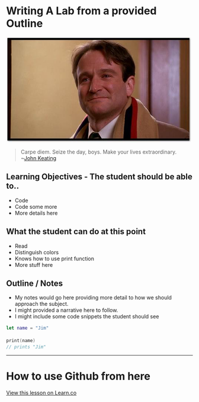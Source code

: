 # Writing A Lab from a provided Outline

![JohnKeating](images/John_Keating.png)

> Carpe diem. Seize the day, boys. Make your lives extraordinary. ~[John Keating](https://en.wikipedia.org/wiki/Dead_Poets_Society)

## Learning Objectives - The student should be able to..

* Code
* Code some more
* More details here

## What the student can do at this point 

* Read
* Distinguish colors
* Knows how to use print function
* More stuff here

## Outline / Notes

* My notes would go here providing more detail to how we should approach the subject.
* I might provided a narrative here to follow.
* I might include some code snippets the student should see

```swift
let name = "Jim"

print(name)
// prints "Jim"
```




---------------------------

# How to use Github from here


<a href='https://learn.co/lessons/GitHubStuff' data-visibility='hidden'>View this lesson on Learn.co</a>
